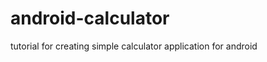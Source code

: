 android-calculator
==================

tutorial for creating simple calculator application for android
